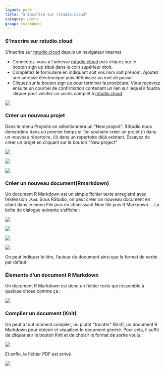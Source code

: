 ```yaml
---
layout: post
title: "S'inscrire sur rstudio.cloud"
category: posts
group: rmarkdown
---
```


<h3>S'inscrire sur rstudio.cloud</h3>

S’inscrire sur [rstudio.cloud](http://rstudio.cloud) depuis un navigateur Internet 
* Connectez-vous à l'adresse [rstudio.cloud](http://rstudio.cloud) puis cliquez sur le bouton sign up situé dans le coin supérieur droit.
* Complétez le formulaire en indiquant soit vos nom soit prénom. Ajoutez une adresse électronique puis définissez un mot de passe.
* Cliquez sur le bouton sign up pour terminer la procédure. Vous recevrez ensuite un courriel de confirmation contenant un lien sur lequel il faudra cliquer pour validez un accès complet à [rstudio.cloud](http://rstudio.cloud).

![](https://pwer21c.github.io/images/rmarkdown1/001.png)

<h3>Créer un nouveau projet</h3>

Dans le menu Projects on sélectionnera un "New project". RStudio nous demandera dans un premier temps si l’on souhaite créer un projet (i) dans un nouveau répertoire, (ii) dans un répertoire déjà existant.
Essayez de créer un projet en cliquant sur le bouton "New project"

![](https://pwer21c.github.io/images/rmarkdown1/002.png)

![](https://pwer21c.github.io/images/rmarkdown1/002bis.png)

![](https://pwer21c.github.io/images/rmarkdown1/002bis2.png)

<h3>Créer un nouveau document(Rmarkdown)</h3>

Un document R Markdown est un simple fichier texte enregistré avec l’extension <code>.Rmd</code>.
Sous RStudio, on peut créer un nouveau document en allant dans le menu File puis en choisissant New file puis R Markdown…. La boîte de dialogue suivante s’affiche :

![](https://pwer21c.github.io/images/rmarkdown1/003.png)

![](https://pwer21c.github.io/images/rmarkdown1/004.png)

![](https://pwer21c.github.io/images/rmarkdown1/005.png)

![](https://pwer21c.github.io/images/rmarkdown1/006.png)

On peut indiquer le titre, l’auteur du document ainsi que le format de sortie par défaut

<h3>Élements d’un document R Markdown</h3>

Un document R Markdown est donc un fichier texte qui ressemble à quelque chose comme ça :

![](https://pwer21c.github.io/images/rmarkdown1/007.png)

<h3>Compiler un document (Knit)</h3>

On peut à tout moment compiler, ou plutôt "tricoter" (Knit), un document R Markdown pour obtenir et visualiser le document généré. Pour cela, il suffit de cliquer sur le bouton Knit et de choisir le format de sortie voulu :

![](https://pwer21c.github.io/images/rmarkdown1/008.png)

Et enfin, le fichier PDF est arrivé

![](https://pwer21c.github.io/images/rmarkdown1/009.png)
